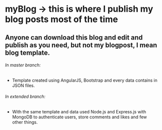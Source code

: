 # myBlog -> this is where I publish my blog posts most of the time
## Anyone can download this blog and edit and publish as you need, but not my blogpost, I mean blog template.

###### In master branch: 
* Template created using AngularJS, Bootstrap and every data contains in JSON files.

###### In extended branch: 
* With the same template and data used Node.js and Express.js with MongoDB to authenticate users, store comments and likes and few other things.
